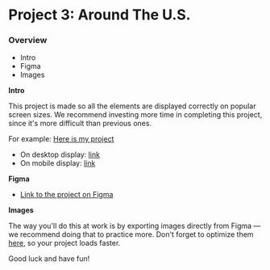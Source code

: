 # Project 3: Around The U.S.

### Overview  

* Intro  
* Figma  
* Images  
  
**Intro**
  
This project is made so all the elements are displayed correctly on popular screen sizes. We recommend investing more time in completing this project, since it's more difficult than previous ones.  

For example: [Here is my project](http://htmlpreview.github.io/?https://raw.githack.com/AnhBaHumg/se_project_aroundtheus/main/index.html?token=GHSAT0AAAAAACFFOKAPGQVT55J6JV7Y3OG4ZHQAIVA)

- On desktop display: [link](https://vscode.dev/github/AnhBaHumg/se_project_aroundtheus/blob/main/images/desktop.png)
- On mobile display: [link](https://vscode.dev/github/AnhBaHumg/se_project_aroundtheus/blob/main/images/mobile.png)
  
**Figma**  
  
* [Link to the project on Figma](https://www.figma.com/file/ii4xxsJ0ghevUOcssTlHZv/Sprint-3%3A-Around-the-US?node-id=0%3A1)  
  
**Images**  
  
The way you'll do this at work is by exporting images directly from Figma — we recommend doing that to practice more. Don't forget to optimize them [here](https://tinypng.com/), so your project loads faster. 
  
Good luck and have fun!
